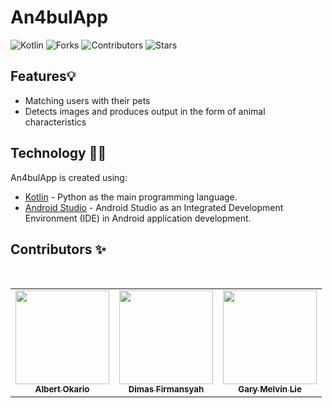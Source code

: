 # An4bulApp

![Kotlin](https://img.shields.io/badge/Kotlin-FFD43B?style=for-the-badge&logo=kotlin&logoColor=blue)
![Forks](https://img.shields.io/github/forks/Albert1915/An4bulApp?style=for-the-badge)
![Contributors](https://img.shields.io/github/contributors/Albert1915/An4bulApp?style=for-the-badge)
![Stars](https://img.shields.io/github/stars/Albert1915/An4bulApp?style=for-the-badge)

## Features💡
- Matching users with their pets
- Detects images and produces output in the form of animal characteristics

## Technology 👨‍💻
An4bulApp is created using:
- [Kotlin](https://kotlinlang.org/) -
Python as the main programming language.
- [Android Studio](https://developer.android.com/studio?gclid=CjwKCAiA1MCrBhAoEiwAC2d64asmnRKekTyDT4k9ME6el0GpGAoduk6qpH31kpGf7kYZbSzrgHIh0hoCedkQAvD_BwE&gclsrc=aw.ds) - Android Studio as an Integrated Development Environment (IDE) in Android application development.

## Contributors ✨
<br>
<table align="center">
  <tr>
    <td align="center"><a href="https://github.com/Albert1915"><img src="https://avatars.githubusercontent.com/u/76970766?s=400&u=adf4015762046d3e3ab4178b48366719243df2fc&v=4" width="150px;" alt=""/><br><sub><b>Albert Okario</b></sub></td> 
    <td align="center"><a href="https://github.com/msdimas"><img src="https://avatars.githubusercontent.com/u/100691400?v=4" width="150px;" alt=""/><br><sub><b>Dimas Firmansyah</b></sub></td>
    <td align="center"><a href="https://github.com/GaryMelvin"><img src="https://avatars.githubusercontent.com/u/101509681?v=4" width="150px;" alt=""/><br><sub><b>Gary Melvin Lie</b></sub></td>
   
  </tr>
</table>

